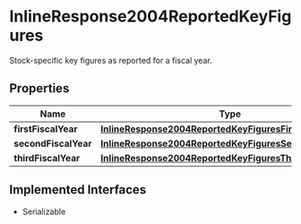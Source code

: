 

# InlineResponse2004ReportedKeyFigures

Stock-specific key figures as reported for a fiscal year.

## Properties

Name | Type | Description | Notes
------------ | ------------- | ------------- | -------------
**firstFiscalYear** | [**InlineResponse2004ReportedKeyFiguresFirstFiscalYear**](InlineResponse2004ReportedKeyFiguresFirstFiscalYear.md) |  |  [optional]
**secondFiscalYear** | [**InlineResponse2004ReportedKeyFiguresSecondFiscalYear**](InlineResponse2004ReportedKeyFiguresSecondFiscalYear.md) |  |  [optional]
**thirdFiscalYear** | [**InlineResponse2004ReportedKeyFiguresThirdFiscalYear**](InlineResponse2004ReportedKeyFiguresThirdFiscalYear.md) |  |  [optional]


## Implemented Interfaces

* Serializable


